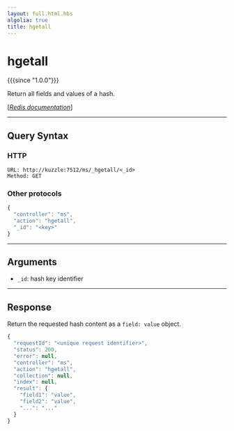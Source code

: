 ```yaml
---
layout: full.html.hbs
algolia: true
title: hgetall
---
```


# hgetall

{{{since "1.0.0"}}}

Return all fields and values of a hash.

[[_Redis documentation_]](https://redis.io/commands/hgetall)

---

## Query Syntax

### HTTP

```http
URL: http://kuzzle:7512/ms/_hgetall/<_id>
Method: GET
```

### Other protocols

```js
{
  "controller": "ms",
  "action": "hgetall",
  "_id": "<key>"
}
```

---

## Arguments

* `_id`: hash key identifier

---

## Response

Return the requested hash content as a `field: value` object.

```javascript
{
  "requestId": "<unique request identifier>",
  "status": 200,
  "error": null,
  "controller": "ms",
  "action": "hgetall",
  "collection": null,
  "index": null,
  "result": {
    "field1": "value",
    "field2": "value",
    "...": "..."
  }
}
```
